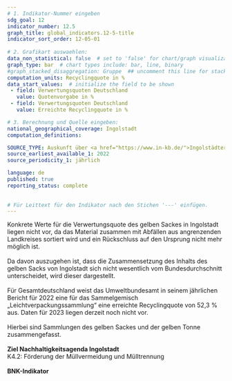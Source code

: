 ```yaml
---
# 1. Indikator-Nummer eingeben 
sdg_goal: 12 
indicator_number: 12.5
graph_title: global_indicators.12-5-title
indicator_sort_order: 12-05-01
 
# 2. Grafikart auswaehlen: 
data_non_statistical: false  # set to 'false' for chart/graph visualization 
graph_type: bar  # chart types include: bar, line, binary 
#graph_stacked_disaggregation: Gruppe  ## uncomment this line for stacked bars. eplace 'Geschlecht' with the field of aggregation. 
computation_units: Recyclingquote in % 
data_start_values:  # initialize the field to be shown  
 - field: Verwertungsquoten Deutschland 
   value: Quotenvorgabe in % 
 - field: Verwertungsquoten Deutschland 
   value: Erreichte Recyclingquote in %

# 3. Berechnung und Quelle eingeben: 
national_geographical_coverage: Ingolstadt 
computation_definitions: 

SOURCE_TYPE: Auskunft über <a href="https://www.in-kb.de/">Ingolstädter Kommunalbetriebe</a> und Daten über <a href="https://www.umweltbundesamt.de/daten/ressourcen-abfall/verwertung-entsorgung-ausgewaehlter-abfallarten/verpackungsabfaelle#undefined">Umweltbundesamt</a>  # data source  
source_earliest_available_1: 2022  
source_periodicity_1: jährlich

language: de   
published: true 
reporting_status: complete
 
 
# Für Leittext für den Indikator nach den Stichen '---' einfügen. 
---
```

Konkrete Werte für die Verwertungsquote des gelben Sackes in Ingolstadt liegen nicht vor, da das Material zusammen mit Abfällen aus angrenzenden Landkreises sortiert wird und ein Rückschluss auf den Ursprung nicht mehr möglich ist.<br>
<br>
Da davon auszugehen ist, dass die Zusammensetzung des Inhalts des gelben Sacks von Ingolstadt sich nicht wesentlich vom Bundesdurchschnitt unterscheidet, wird dieser dargestellt.<br>
<br>
Für Gesamtdeutschland weist das Umweltbundesamt in seinem jährlichen Bericht für 2022 eine für das Sammelgemisch „Leichtverpackungssammlung“ eine erreichte Recyclingquote von 52,3 % aus. Daten für 2023 liegen derzeit noch nicht vor.<br>
<br>
Hierbei sind Sammlungen des gelben Sackes und der gelben Tonne zusammengefasst.<br>
<br>
<b>Ziel Nachhaltigkeitsagenda Ingolstadt</b><br>
K4.2: Förderung der Müllvermeidung und Mülltrennung<br>
<br>
<b>BNK-Indikator</b>
